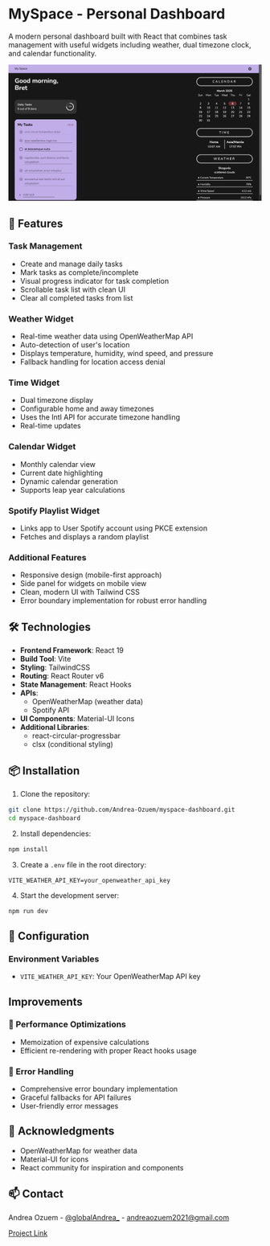 # MySpace - Personal Dashboard

A modern personal dashboard built with React that combines task management with useful widgets including weather, dual timezone clock, and calendar functionality.

![MySpace Dashboard](/screenshot.png) <!-- You should add a screenshot of your app here -->

## 🌟 Features

### Task Management

- Create and manage daily tasks
- Mark tasks as complete/incomplete
- Visual progress indicator for task completion
- Scrollable task list with clean UI
- Clear all completed tasks from list

### Weather Widget

- Real-time weather data using OpenWeatherMap API
- Auto-detection of user's location
- Displays temperature, humidity, wind speed, and pressure
- Fallback handling for location access denial

### Time Widget

- Dual timezone display
- Configurable home and away timezones
- Uses the Intl API for accurate timezone handling
- Real-time updates

### Calendar Widget

- Monthly calendar view
- Current date highlighting
- Dynamic calendar generation
- Supports leap year calculations

### Spotify Playlist Widget

- Links app to User Spotify account using PKCE extension
- Fetches and displays a random playlist

### Additional Features

- Responsive design (mobile-first approach)
- Side panel for widgets on mobile view
- Clean, modern UI with Tailwind CSS
- Error boundary implementation for robust error handling

## 🛠 Technologies

- **Frontend Framework**: React 19
- **Build Tool**: Vite
- **Styling**: TailwindCSS
- **Routing**: React Router v6
- **State Management**: React Hooks
- **APIs**:
  - OpenWeatherMap (weather data)
  - Spotify API
- **UI Components**: Material-UI Icons
- **Additional Libraries**:
  - react-circular-progressbar
  - clsx (conditional styling)

## 📦 Installation

1. Clone the repository:

```bash
git clone https://github.com/Andrea-Ozuem/myspace-dashboard.git
cd myspace-dashboard
```

2. Install dependencies:

```bash
npm install
```

3. Create a `.env` file in the root directory:

```env
VITE_WEATHER_API_KEY=your_openweather_api_key
```

4. Start the development server:

```bash
npm run dev
```

## 🔧 Configuration

### Environment Variables

- `VITE_WEATHER_API_KEY`: Your OpenWeatherMap API key

## Improvements

### 🚀 Performance Optimizations

- Memoization of expensive calculations
- Efficient re-rendering with proper React hooks usage

### 🐛 Error Handling

- Comprehensive error boundary implementation
- Graceful fallbacks for API failures
- User-friendly error messages

## 🙏 Acknowledgments

- OpenWeatherMap for weather data
- Material-UI for icons
- React community for inspiration and components

## 📫 Contact

Andrea Ozuem - [@globalAndrea_](https://twitter.com/globalAndrea_) - andreaozuem2021@gmail.com

[Project Link](https://my-space-refactored.netlify.app/)

